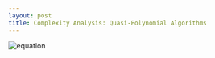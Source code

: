 ```yaml
---
layout: post
title: Complexity Analysis: Quasi-Polynomial Algorithms
---
```


![equation](http://www.sciweavers.org/upload/Tex2Img_1480503261/render.png)

